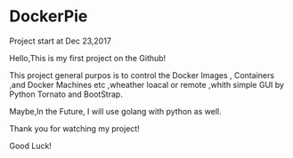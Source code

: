 # DockerPie

Project start at Dec 23,2017 

Hello,This is my first project on the Github!

This project general purpos is to control the Docker Images , Containers ,and Docker Machines etc ,wheather loacal or remote ,whith simple GUI by Python  Tornato and BootStrap.

Maybe,In the Future, I will use golang with python as well.

Thank you for watching my project!

Good Luck!
